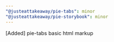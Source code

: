 ```yaml
---
"@justeattakeaway/pie-tabs": minor
"@justeattakeaway/pie-storybook": minor
---
```


[Added] pie-tabs basic html markup
